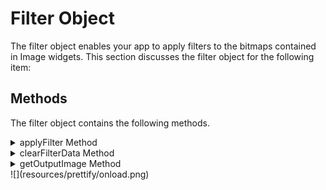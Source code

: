                             


Filter Object
=============

The filter object enables your app to apply filters to the bitmaps contained in Image widgets. This section discusses the filter object for the following item:

Methods
-------

The filter object contains the following methods.

<details close markdown="block"><summary>applyFilter Method</summary> 

* * *

This method applies a filter to an Image object.

### Syntax

```

filter.applyFilter(  
    dictionary)
```

### Input Parameters

| Parameter | Description |
| --- | --- |
| dictionary | A dictionary of attributes that contains the name of the filter and the filter's supporting data. |

### Example
```

//By using the below function, you can add a cartoon filter over your image.
  createFilterForiOS: function(){
 
  var imgBright =  voltmx.image.createImage(this.imageBytes);
  var filterobj =  voltmx.filter.createFilter();
  var filterData = {
    "filterName": voltmx.filter.COMIC_EFFECT,
    "inputImage": imgBright,
  };
  filterobj.applyFilter(filterData);
  var imageObj = filterobj.getOutputImage();
  this.view.imgBrite.rawBytes = imageObj.getImageAsRawBytes();
  this.view.forceLayout();
  }
```

### Return Values

None.

### Remarks

For information about the available filters and their required supporting data, please see the [constants](voltmxfilterconstants.md) in the [voltmx.filter namespace](voltmxfilternamespace.md).

The following filters change the dimensions of the Image object.

*   GaussianBlur
*   BoxBlur
*   DiskBlur
*   MotionBlur
*   ZoomBlur
*   BumpDistortion
*   CircularWrap
*   AffineTransform

### Platform Availability

Available on all platforms.

* * *

</details>
<details close markdown="block"><summary>clearFilterData Method</summary> 

* * *

Clears all of the data stored in a filter.

### Syntax

```

filter.clearFilterData()
```

### Example

```

var filterObj = voltmx.filter.createFilter();
filterObj.clearFilterData();

```

### Input Parameters

None.

### Return Values

None.

### Platform Availability

Available on all platforms.

* * *

</details>
<details close markdown="block"><summary>getOutputImage Method</summary>

* * *

Gets the image that results from applying the filter.

### Syntax

```

filter.getOutputImage()
```

### Example

```

var imgBright =  voltmx.image.createImage(this.imageBytes);
  var filterobj =  voltmx.filter.createFilter();
  var filterData = {
    "filterName": voltmx.filter.COMIC_EFFECT,
    "inputImage": imgBright,
  };
  filterobj.applyFilter(filterData);
  var imageObj = filterobj.getOutputImage();//displays 
  
```

### Input Parameters

None.

### Return Values

The image that results from applying the filter.

### Remarks

IF the output image is not yet available, this method throws an exception.

### Platform Availability

Available on all platforms.

* * *

</details>
![](resources/prettify/onload.png)
